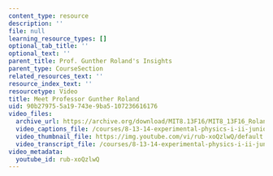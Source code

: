 ```yaml
---
content_type: resource
description: ''
file: null
learning_resource_types: []
optional_tab_title: ''
optional_text: ''
parent_title: Prof. Gunther Roland's Insights
parent_type: CourseSection
related_resources_text: ''
resource_index_text: ''
resourcetype: Video
title: Meet Professor Gunther Roland
uid: 90b27975-5a19-743e-9ba5-107236616176
video_files:
  archive_url: https://archive.org/download/MIT8.13F16/MIT8_13F16_Roland_Meet_the_Educator_300k.mp4
  video_captions_file: /courses/8-13-14-experimental-physics-i-ii-junior-lab-fall-2016-spring-2017/a2f34a5f752a53feab565b449922cd15_2881441.vtt
  video_thumbnail_file: https://img.youtube.com/vi/rub-xoQzlwQ/default.jpg
  video_transcript_file: /courses/8-13-14-experimental-physics-i-ii-junior-lab-fall-2016-spring-2017/bfb92580e9d0fc4648a3ff3759e87ca4_2881441.pdf
video_metadata:
  youtube_id: rub-xoQzlwQ
---
```

